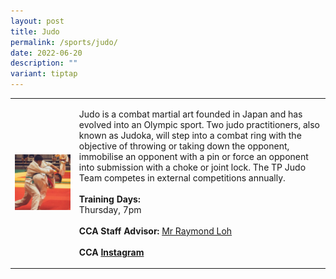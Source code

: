 ```yaml
---
layout: post
title: Judo
permalink: /sports/judo/
date: 2022-06-20
description: ""
variant: tiptap
---
```

<table style="minWidth: 50px">
<colgroup>
<col>
<col>
</colgroup>
<tbody>
<tr>
<td rowspan="1" colspan="1">
<div class="isomer-image-wrapper">
<img style="width: 100%" height="auto" width="100%" alt="" src="/images/Sports/Judo_1.png">
</div>
</td>
<td rowspan="1" colspan="1">
<p>Judo is a combat martial art founded in Japan and has evolved into an
Olympic sport. Two judo practitioners, also known as Judoka, will step
into a combat ring with the objective of throwing or taking down the opponent,
immobilise an opponent with a pin or force an opponent into submission
with a choke or joint lock. The TP Judo Team competes in external competitions
annually.
<br>
<br><strong>Training Days:</strong>
<br>Thursday, 7pm
<br>
<br><strong>CCA Staff Advisor:</strong>  <a href="mailto:Raymond_Loh@TP.EDU.SG" rel="noopener noreferrer nofollow" target="_blank">Mr Raymond Loh</a>
<br>
<br><strong>CCA <a href="https://www.instagram.com/tpjudokas/" rel="noopener noreferrer nofollow" target="_blank">Instagram</a></strong>
</p>
</td>
</tr>
</tbody>
</table>
<p></p>
